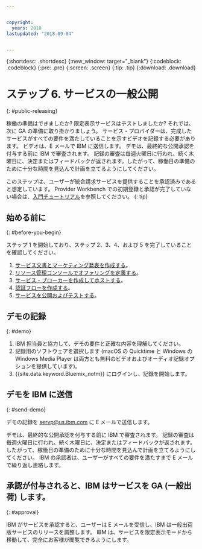 ```yaml
---


copyright:
  years: 2018
lastupdated: "2018-09-04"


---
```


{:shortdesc: .shortdesc}
{:new_window: target="_blank"}
{:codeblock: .codeblock}
{:pre: .pre}
{:screen: .screen}
{:tip: .tip}
{:download: .download}

# ステップ 6. サービスの一般公開
{: #public-releasing}

稼働の準備はできましたか? 限定表示サービスはテストしましたか? それでは、次に GA の準備に取り掛かりましょう。 サービス・プロバイダーは、完成したサービスがすべての要件を満たしていることを示すビデオを記録する必要があります。 ビデオは、E メールで IBM に送信します。 デモは、最終的な公開承認を付与する前に IBM で審査されます。 記録の審査は毎週火曜日に行われ、続く木曜日に、決定またはフィードバックが返されます。したがって、稼働日の準備のために十分な時間を見込んで計画を立てるようにしてください。

このステップは、ユーザーが統合請求サービスを提供することを承認済みであると想定しています。 Provider Workbench での初期登録と承認が完了していない場合は、[入門チュートリアル](/docs/third-party/index.html)を参照してください。
{: tip}

## 始める前に
{: #before-you-begin}

ステップ 1 を開始しており、ステップ 2、3、4、および 5 を完了していることを確認してください。
1. [サービス文書とマーケティング発表を作成する](/docs/third-party/cis1-docs-marketing.html)。
2. [リソース管理コンソールでオファリングを定義する](/docs/third-party/cis2-rmc-define.html)。
3. [サービス・ブローカーを作成してホストする](/docs/third-party/cis3-broker.html)。
3. [認証フローを作成する](/docs/third-party/cis5-iam.html)。
3. [サービスを公開およびテストする](/docs/third-party/cis4-rmc-publish.html)。


## デモの記録
{: #demo}

1. IBM 担当員と協力して、デモの要件と正確な内容を理解してください。
1. 記録用のソフトウェアを選択します (macOS の Quicktime と Windows の Windows Media Player は両方とも無料のビデオおよびオーディオ記録オプションを提供しています)。
2. {{site.data.keyword.Bluemix_notm}} にログインし、記録を開始します。

## デモを IBM に送信
{: #send-demo}

デモの記録を servp@us.ibm.com に E メールで送信します。

デモは、最終的な公開承認を付与する前に IBM で審査されます。 記録の審査は毎週火曜日に行われ、続く木曜日に、決定またはフィードバックが返されます。したがって、稼働日の準備のために十分な時間を見込んで計画を立てるようにしてください。 IBM の承認者は、ユーザーがすべての要件を満たすまで E メールで繰り返し連絡します。

## 承認が付与されると、IBM はサービスを GA (一般出荷) します。
{: #approval}

IBM がサービスを承認すると、ユーザーは E メールを受信し、IBM は一般出荷版サービスのリリースを調整します。 IBM は、サービスを限定表示モードから移動して、完全にお客様が閲覧できるようにします。

